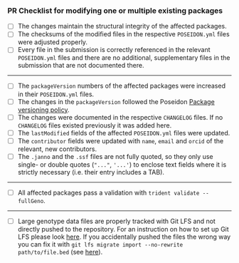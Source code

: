 ### PR Checklist for modifying one or multiple existing packages

- [ ] The changes maintain the structural integrity of the affected packages.
- [ ] The checksums of the modified files in the respective `POSEIDON.yml` files were adjusted properly.
- [ ] Every file in the submission is correctly referenced in the relevant `POSEIDON.yml` files and there are no additional, supplementary files in the submission that are not documented there.

***

- [ ] The `packageVersion` numbers of the affected packages were increased in their `POSEIDON.yml` files.
- [ ] The changes in the `packageVersion` followed the Poseidon [Package versioning policy](https://github.com/poseidon-framework/poseidon-schema?tab=readme-ov-file#package-versioning).
- [ ] The changes were documented in the respective `CHANGELOG` files. If no `CHANGELOG` files existed previously it was added here.
- [ ] The `lastModified` fields of the affected `POSEIDON.yml` files were updated.
- [ ] The `contributor` fields were updated with `name`, `email` and `orcid` of the relevant, new contributors.
- [ ] The `.janno` and the `.ssf` files are not fully quoted, so they only use single- or double quotes (`"..."`, `'...'`) to enclose text fields where it is strictly necessary (i.e. their entry includes a TAB).

***

- [ ] All affected packages pass a validation with `trident validate --fullGeno`.

***

- [ ] Large genotype data files are properly tracked with Git LFS and not directly pushed to the repository. For an instruction on how to set up Git LFS please look [here](https://www.poseidon-adna.org/#/archive_submission_guide?id=submitting-the-package). If you accidentally pushed the files the wrong way you can fix it with `git lfs migrate import --no-rewrite path/to/file.bed` (see [here](https://github.com/git-lfs/git-lfs/blob/main/docs/man/git-lfs-migrate.adoc#import-without-rewriting-history)).
